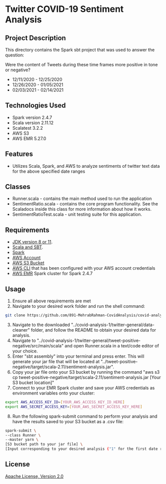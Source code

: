 # Twitter COVID-19 Sentiment Analysis
## Project Description

This directory contains the Spark sbt project that was used to answer the question:

Were the content of Tweets during these time frames more positive in tone or negative? 

* 12/11/2020 - 12/25/2020
* 12/26/2020 - 01/05/2021
* 02/03/2021 - 02/14/2021

## Technologies Used
- Spark version 2.4.7
- Scala version 2.11.12
- Scalatest 3.2.2
- AWS S3
- AWS EMR 5.27.0

## Features
- Utilizes Scala, Spark, and AWS to analyze sentiments of twitter text data for the above specified date ranges 

## Classes
- Runner.scala - contains the main method used to run the application
- SentimentRatio.scala - contains the core program functionality. See the Scaladocs inside this class for more information about how it works.
- SentimentRatioTest.scala - unit testing suite for this application.

## Requirements
- [JDK version 8 or 11](https://adoptopenjdk.net/).
- [Scala and SBT](https://www.scala-lang.org/download/2.12.8.html).
- [Spark](https://spark.apache.org/downloads.html)
- [AWS Account](https://aws.amazon.com)
- [AWS S3 Bucket](https://aws.amazon.com/s3)
- [AWS CLI](https://aws.amazon.com/cli/) that has been configured with your AWS account credentials
- [AWS EMR](https://aws.amazon.com/emr) Spark cluster for Spark 2.4.7

## Usage
1. Ensure all above requirements are met
2. Navigate to your desired work folder and run the shell command:
```bash
git clone https://github.com/891-MehrabRahman-CovidAnalysis/covid-analysis-1.git
```
3. Navigate to the downloaded "../covid-analysis-1/twitter-general/data-cleaner" folder, and follow the README to obtain your desired data for analysis.
4. Navigate to "../covid-analysis-1/twitter-general/tweet-positive-negative/src/main/scala" and open Runner.scala in a text/code editor of your choice.
5. Enter "sbt assembly" into your terminal and press enter. This will generate your jar file that will be located at "../tweet-positive-negative/target/scala-2.11/sentiment-analysis.jar".
6. Copy your jar file onto your S3 bucket by running the command "aws s3 cp tweet-positive-negative/target/scala-2.11/sentiment-analysis.jar [Your S3 bucket location]"
7. Connect to your EMR Spark cluster and save your AWS credentials as environment variables onto your cluster:
```bash
export AWS_ACCESS_KEY_ID=[YOUR_AWS_ACCESS_KEY_ID_HERE]
export AWS_SECRET_ACCESS_KEY=[YOUR_AWS_SECRET_ACCESS_KEY_HERE]
```
8. Run the following spark-submit command to perform your analysis and have the results saved to your S3 bucket as a .csv file:
```bash
spark-submit \
--class Runner \
--master yarn \
[S3 bucket path to your jar file] \
[Input corresponding to your desired analysis ("1" for the first date range, "2" for the second date range, "3" for the last date range.)]
```

## License
[Apache License, Version 2.0](https://www.apache.org/licenses/LICENSE-2.0)

